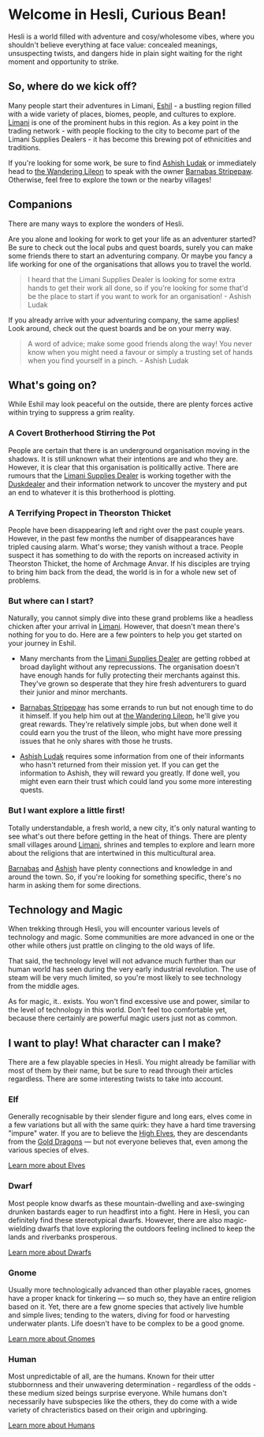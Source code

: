# Welcome in Hesli, Curious Bean!
Hesli is a world filled with adventure and cosy/wholesome vibes, where you shouldn't believe everything at face value: concealed meanings, unsuspecting twists, and dangers hide in plain sight waiting for the right moment and opportunity to strike.

## So, where do we kick off?
Many people start their adventures in Limani, [Eshil](./regions/eshil.md) - a bustling region filled with a wide variety of places, biomes, people, and cultures to explore. [Limani](./regions/eshil/limani.md) is one of the prominent hubs in this region. As a key point in the trading network - with people flocking to the city to become part of the Limani Supplies Dealers - it has become this brewing pot of ethnicities and traditions.

If you're looking for some work, be sure to find [Ashish Ludak](./npcs/eshil/ashishLudak.md) or immediately head to [the Wandering Lileon](./regions/eshil/limani/wanderingLileon.md) to speak with the owner [Barnabas Stripepaw](./npcs/eshil/barnabasStripepaw.md). Otherwise, feel free to explore the town or the nearby villages!

## Companions
There are many ways to explore the wonders of Hesli.

Are you alone and looking for work to get your life as an adventurer started? Be sure to check out the local pubs and quest boards, surely you can make some friends there to start an adventuring company. Or maybe you fancy a life working for one of the organisations that allows you to travel the world.

> I heard that the Limani Supplies Dealer is looking for some extra hands to get their work all done, so if you're looking for some that'd be the place to start if you want to work for an organisation! - Ashish Ludak

If you already arrive with your adventuring company, the same applies! Look around, check out the quest boards and be on your merry way.

> A word of advice; make some good friends along the way! You never know when you might need a favour or simply a trusting set of hands when you find yourself in a pinch. - Ashish Ludak

## What's going on?
While Eshil may look peaceful on the outside, there are plenty forces active within trying to suppress a grim reality.

### A Covert Brotherhood Stirring the Pot
People are certain that there is an underground organisation moving in the shadows. It is still unknown what their intentions are and who they are. However, it is clear that this organisation is politicallly active. There are rumours that the [Limani Supplies Dealer](./encyclopaedia/organisations/logistics/limaniSuppliesDealer.md) is working together with the [Duskdealer](./encyclopaedia/professions/information/informationBroker/duskDealer.md) and their information network to uncover the mystery and put an end to whatever it is this brotherhood is plotting.

### A Terrifying Propect in Theorston Thicket
People have been disappearing left and right over the past couple years. However, in the past few months the number of disappearances have tripled causing alarm. What's worse; they vanish without a trace. People suspect it has something to do with the reports on increased activity in Theorston Thicket, the home of Archmage Anvar. If his disciples are trying to bring him back from the dead, the world is in for a whole new set of problems.

### But where can I start?
Naturally, you cannot simply dive into these grand problems like a headless chicken after your arrival in [Limani](./regions/eshil/limani.md). However, that doesn't mean there's nothing for you to do. Here are a few pointers to help you get started on your journey in Eshil. 

- Many merchants from the [Limani Supplies Dealer](./encyclopaedia/organisations/logistics/limaniSuppliesDealer.md) are getting robbed at broad daylight without any reprecussions. The organisation doesn't have enough hands for fully protecting their merchants against this. They've grown so desperate that they hire fresh adventurers to guard their junior and minor merchants.

- [Barnabas Stripepaw](./npcs/eshil/barnabasStripepaw.md) has some errands to run but not enough time to do it himself. If you help him out at [the Wandering Lileon](./regions/eshil/limani/wanderingLileon.md), he'll give you great rewards. They're relatively simple jobs, but when done well it could earn you the trust of the lileon, who might have more pressing issues that he only shares with those he trusts.

- [Ashish Ludak](./npcs/eshil/ashishLudak.md) requires some information from one of their informants who hasn't returned from their mission yet. If you can get the information to Ashish, they will reward you greatly. If done well, you might even earn their trust which could land you some more interesting quests.

### But I want explore a little first!
Totally understandable, a fresh world, a new city, it's only natural wanting to see what's out there before getting in the heat of things. There are plenty small villages around [Limani](./regions/eshil/limani.md), shrines and temples to explore and learn more about the religions that are intertwined in this multicultural area.

[Barnabas](./npcs/eshil/barnabasStripepaw.md) and [Ashish](./npcs/eshil/ashishLudak.md) have plenty connections and knowledge in and around the town. So, if you're looking for something specific, there's no harm in asking them for some directions.

## Technology and Magic
When trekking through Hesli, you will encounter various levels of technology and magic. Some communities are more advanced in one or the other while others just prattle on clinging to the old ways of life. 

That said, the technology level will not advance much further than our human world has seen during the very early industrial revolution. The use of steam will be very much limited, so you're most likely to see technology from the middle ages.

As for magic, it.. exists. You won't find excessive use and power, similar to the level of technology in this world. Don't feel too comfortable yet, because there certainly are powerful magic users just not as common.

## I want to play! What character can I make?
There are a few playable species in Hesli. You might already be familiar with most of them by their name, but be sure to read through their articles regardless. There are some interesting twists to take into account.

### Elf
Generally recognisable by their slender figure and long ears, elves come in a few variations but all with the same quirk: they have a hard time traversing "impure" water. If you are to believe the [High Elves](./encyclopaedia/biota/fauna/people/elf/highElf.md), they are descendants from the [Gold Dragons](./encyclopaedia/myths&legends/dragons/goldDragon.md) — but not everyone believes that, even among the various species of elves.

[Learn more about Elves](./encyclopaedia/biota/fauna/people/elf.md)

### Dwarf
Most people know dwarfs as these mountain-dwelling and axe-swinging drunken bastards eager to run headfirst into a fight. Here in Hesli, you can definitely find these stereotypical dwarfs. However, there are also magic-wielding dwarfs that love exploring the outdoors feeling inclined to keep the lands and riverbanks prosperous.

[Learn more about Dwarfs](./encyclopaedia/biota/fauna/people/dwarf.md)

### Gnome
Usually more technologically advanced than other playable races, gnomes have a proper knack for tinkering — so much so, they have an entire religion based on it. Yet, there are a few gnome species that actively live humble and simple lives; tending to the waters, diving for food or harvesting underwater plants. Life doesn't have to be complex to be a good gnome.

[Learn more about Gnomes](./encyclopaedia/biota/fauna/people/gnome.md)

### Human
Most unpredictable of all, are the humans. Known for their utter stubbornness and their unwavering determination - regardless of the odds - these medium sized beings surprise everyone. While humans don't necessarily have subspecies like the others, they do come with a wide variety of chracteristics based on their origin and upbringing.

[Learn more about Humans](./encyclopaedia/biota/fauna/people/human.md)